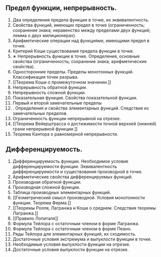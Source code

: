 ## Предел функции, непрерывность. 
1. Два определения предела функции в точке, их эквивалентность.
2. Свойства функций, имеющих предел в точке (ограниченность; сохранение знака; неравенство между пределами двух функций; лемма о двух милиционерах). 
3. Арифметические операции над функциями, имеющими предел в точке.
4. Критерий Коши существования предела функции в точке. 
5. ∗ Непрерывность функции в точке. Определения, основные свойства (ограниченность; сохранение знака; арифметические свойства).
6. Односторонние пределы. Пределы монотонных функций. Классификация точек разрыва. 
7. [[Теорема Коши о промежуточном значении.]]
8. Непрерывность обратной функции.
9. Непрерывность сложной функции. 
10. Показательная функция. Свойства показательной функции. 
11. Первый и второй замечательные пределы
12. . Определения и свойства элементарных функций. Следствия из замечательных пределов.
13. Ограниченность функции непрерывной на отрезке. 
14. [[Теорема Вейерштрасса о достижимости точной верхней (нижней) грани непрерывной функции.]]
15. Теорема Кантора о равномерной непрерывности.
## Дифференцируемость. 
1. Дифференцируемость функции. Необходимое условие дифференцируемости функции. Эквивалентность дифференцируемости и существования производной в точке. 
2. Арифметические свойства дифференцируемых функций. 
3. Производная обратной функции. 
4. Производная сложной функции. 
5. Таблица производных элементарных функций.
6. [[Геометрический смысл производной. Условия монотонности функции. Теорема Ферма.]]
7. [[Теоремы Ролля, Лагранжа и Коши о среднем. Следствия теоремы Лагранжа.]]
8. [[Правило Лопиталя]]
9. Формула Тейлора с остаточным членом в форме Лагранжа. 
10. Формула Тейлора с остаточным членом в форме Пеано. 
11. Ряды Тейлора для элементарных функций, их сходимость. 
12. Достаточные условия экстремума и выпуклости функции в точке. 
13. Необходимые условия выпуклости функции на отрезке. 
14. Достаточные условия выпуклости функции на отрезке.